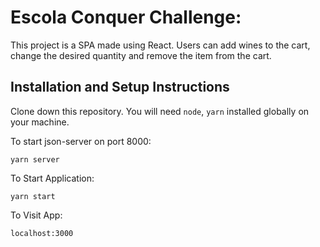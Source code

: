 # Escola Conquer Challenge:

This project is a SPA made using React.
Users can add wines to the cart, change the desired quantity and remove the item from the cart.

## Installation and Setup Instructions 

Clone down this repository. You will need `node`, `yarn` installed globally on your machine.  



To start json-server on port 8000:

`yarn server`

To Start Application:

`yarn start`

To Visit App:

`localhost:3000` 
